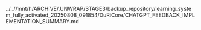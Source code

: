 ../..//mnt/h/ARCHIVE/.UNWRAP/STAGE3/backup_repository/learning_system_fully_activated_20250808_091854/DuRiCore/CHATGPT_FEEDBACK_IMPLEMENTATION_SUMMARY.md
